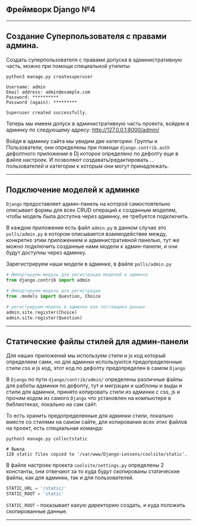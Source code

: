 Фреймворк Django №4
---
---

Создание Суперпользователя с правами админа.
---
Создать суперпользователя с правами допуска в административную часть,
можно при помощи специальной утилиты:

```
python3 manage.py createsuperuser

Username: admin
Email address: admin@example.com
Password: **********
Password (again): *********

Superuser created successfully.
```

Теперь мы имеем допуск в административную часть проекта, войдем в админку
по следующему адресу: http://127.0.0.1:8000/admin/

Войдя в админку сайта мы увидим две категории: Группы и Пользователи,
они определены при помощи `django.contrib.auth` дефолтного приложения в Dj
которое определено по дефолту еще в файле настроек.
И позволяют создавать/редактировать ... пользователей и категории к которым 
они могут принадлежать.

---

Подключение моделей к админке
---

`Django` предоставляет админ-панель на которой самостоятельно описывает формы
для всех CRUD операций к созданным моделям, чтобы модель была доступна 
через админку, ее требуется подключить.

В каждом приложении есть файл `admin.py` в данном случае это `polls/admin.py`
в котором описывается взаимодействие между, конкретно этим приложением и
административной панелью, тут же можно подключить созданные нами модели к 
админ-панели, и они будут доступны через админку.

Зарегистрируем наши модели в админке, в файле `polls/admin.py`
```python
# Импортируем модуль для регистрации моделей в админке
from django.contrib import admin

# Импортируем модель для регистрации
from .models import Question, Choice

# регистрируем модель в админке как поставщика данных
admin.site.register(Choice)
admin.site.register(Question)
```

---

Статические файлы стилей для админ-панели
---

Для наших приложений мы используем стили и js код который определяем сами,
но для админки используются предопределенные стили css и js код, этот код 
по дефолту предопределен в самом `Django` 

В `Django` по пути `django/contrib/admin/` определены различные файлы для 
работы админки по дефолту, тут и миграции и шаблоны и выды и стили для
админки, принято копировать стили из админки с css, js и прочим кодом
из самого `Django` что установлен на компьютере в библиотеках, локально
на сам сайт.

То есть хранить предопределенные для админки стили, локально вместе со
стилями на самом сайте, для копирования всех этих файлов на проект, есть 
специальная команда:

```
python3 manage.py collectstatic

# Вывод
128 static files copied to '/var/www/Django-Lessons/coolsite/static'.
```

В файле настроек проекта `coolsite/settings.py` определены 2 константы,
они отвечают за то куда будут скопированы статические файлы, как для 
админки, так и для пользователей.

```python
STATIC_URL = '/static/'
STATIC_ROOT = 'static'
```

`STATIC_ROOT` - показывает какую директорию создать, и куда положить
скопированные данные.

---

